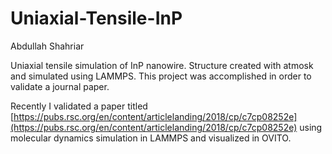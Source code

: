 # Uniaxial-Tensile-InP
Abdullah Shahriar

Uniaxial tensile simulation of InP nanowire. Structure created with atmosk and simulated using LAMMPS. This project was accomplished in order to validate a journal paper.

Recently I validated a paper titled [https://pubs.rsc.org/en/content/articlelanding/2018/cp/c7cp08252e](https://pubs.rsc.org/en/content/articlelanding/2018/cp/c7cp08252e) using molecular dynamics simulation in LAMMPS and visualized in OVITO. 

